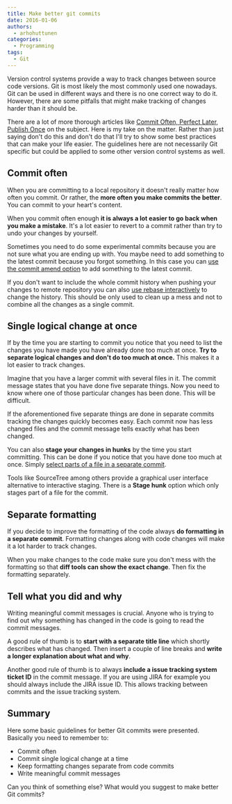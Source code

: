 ```yaml
---
title: Make better git commits
date: 2016-01-06
authors:
  - arhohuttunen
categories:
  - Programming
tags:
  - Git
---
```


Version control systems provide a way to track changes between source code versions. Git is most likely the most commonly used one nowadays. Git can be used in different ways and there is no one correct way to do it. However, there are some pitfalls that might make tracking of changes harder than it should be.

There are a lot of more thorough articles like [Commit Often, Perfect Later, Publish Once](https://sethrobertson.github.io/GitBestPractices/) on the subject. Here is my take on the matter. Rather than just saying don't do this and don't do that I'll try to show some best practices that can make your life easier. The guidelines here are not necessarily Git specific but could be applied to some other version control systems as well.

## Commit often

When you are committing to a local repository it doesn't really matter how often you commit. Or rather, the **more often you make commits the better**. You can commit to your heart's content.

When you commit often enough **it is always a lot easier to go back when you make a mistake**. It's a lot easier to revert to a commit rather than try to undo your changes by yourself.

Sometimes you need to do some experimental commits because you are not sure what you are ending up with. You maybe need to add something to the latest commit because you forgot something. In this case you can [use the commit amend option](https://www.atlassian.com/git/tutorials/rewriting-history/git-commit--amend) to add something to the latest commit.

If you don't want to include the whole commit history when pushing your changes to remote repository you can also [use rebase interactively](https://www.atlassian.com/git/tutorials/rewriting-history/git-rebase-i) to change the history. This should be only used to clean up a mess and not to combine all the changes as a single commit.

## Single logical change at once

If by the time you are starting to commit you notice that you need to list the changes you have made you have already done too much at once. **Try to separate logical changes and don't do too much at once.** This makes it a lot easier to track changes.

Imagine that you have a larger commit with several files in it. The commit message states that you have done five separate things. Now you need to know where one of those particular changes has been done. This will be difficult.

If the aforementioned five separate things are done in separate commits tracking the changes quickly becomes easy. Each commit now has less changed files and the commit message tells exactly what has been changed.

You can also **stage your changes in hunks** by the time you start committing. This can be done if you notice that you have done too much at once. Simply [select parts of a file in a separate commit](https://git-scm.com/book/en/v2/Git-Tools-Interactive-Staging).

Tools like SourceTree among others provide a graphical user interface alternative to interactive staging. There is a **Stage hunk** option which only stages part of a file for the commit.

## Separate formatting

If you decide to improve the formatting of the code always **do formatting in a separate commit**. Formatting changes along with code changes will make it a lot harder to track changes.

When you make changes to the code make sure you don't mess with the formatting so that **diff tools can show the exact change**. Then fix the formatting separately.

## Tell what you did and why

Writing meaningful commit messages is crucial. Anyone who is trying to find out why something has changed in the code is going to read the commit messages.

A good rule of thumb is to **start with a separate title line** which shortly describes what has changed. Then insert a couple of line breaks and **write a longer explanation about what and why**.

Another good rule of thumb is to always **include a issue tracking system ticket ID** in the commit message. If you are using JIRA for example you should always include the JIRA issue ID. This allows tracking between commits and the issue tracking system.

## Summary

Here some basic guidelines for better Git commits were presented. Basically you need to remember to:

- Commit often
- Commit single logical change at a time
- Keep formatting changes separate from code commits
- Write meaningful commit messages

Can you think of something else? What would you suggest to make better Git commits?
